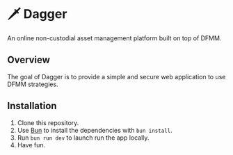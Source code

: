 # 🗡️ Dagger

An online non-custodial asset management platform built on top of DFMM.

## Overview

The goal of Dagger is to provide a simple and secure web application to use DFMM strategies.

## Installation

1. Clone this repository.
2. Use [Bun](https://bun.sh/) to install the dependencies with `bun install`.
3. Run `bun run dev` to launch run the app locally.
4. Have fun.

